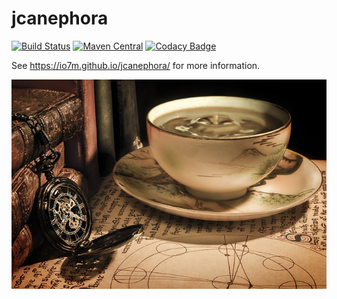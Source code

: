 jcanephora
===

[![Build Status](https://travis-ci.org/io7m/jcanephora.svg)](https://travis-ci.org/io7m/jcanephora)
[![Maven Central](https://maven-badges.herokuapp.com/maven-central/com.io7m.jcanephora/io7m-jcanephora/badge.png)](https://maven-badges.herokuapp.com/maven-central/com.io7m.jcanephora/io7m-jcanephora)
[![Codacy Badge](https://api.codacy.com/project/badge/Grade/fb34eaf98f0c41578cfc194e9411fddd)](https://www.codacy.com/app/github_79/jcanephora?utm_source=github.com&amp;utm_medium=referral&amp;utm_content=io7m/jcanephora&amp;utm_campaign=Badge_Grade)

See https://io7m.github.io/jcanephora/ for more information.

![jcanephora](./src/site/resources/jcanephora.jpg?raw=true)
